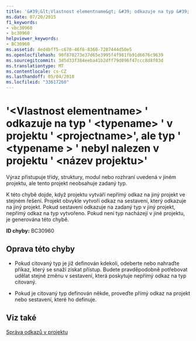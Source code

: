 ```yaml
---
title: '&#39;&lt;Vlastnost elementname&gt; &#39; odkazuje na typ &#39; &lt;typename&gt; &#39; v projektu &#39; &lt;projectname&gt;&#39;, ale typ &#39; &lt;typename &gt; &#39; nebyl nalezen v projektu &#39; &lt;název projektu&gt;&#39;'
ms.date: 07/20/2015
f1_keywords:
- vbc30960
- bc30960
helpviewer_keywords:
- BC30960
ms.assetid: 4ed4bff5-c670-46f6-8360-7287444d50e5
ms.openlocfilehash: 90f870273e37d65e3995f4f981fb91d6676c9639
ms.sourcegitcommit: 3d5d33f384eeba41b2dff79d096f47ccc8d8f03d
ms.translationtype: MT
ms.contentlocale: cs-CZ
ms.lasthandoff: 05/04/2018
ms.locfileid: "33617260"
---
```

# <a name="39ltelementnamegt39-refers-to-type-39lttypenamegt39-in-project-39ltprojectnamegt39-but-type-39lttypenamegt39-was-not-found-in-project-39ltprojectnamegt39"></a>&#39;&lt;Vlastnost elementname&gt; &#39; odkazuje na typ &#39; &lt;typename&gt; &#39; v projektu &#39; &lt;projectname&gt;&#39;, ale typ &#39; &lt;typename &gt; &#39; nebyl nalezen v projektu &#39; &lt;název projektu&gt;&#39;
Výraz přistupuje třídy, struktury, modul nebo rozhraní uvedená v jiném projektu, ale tento projekt neobsahuje zadaný typ.  
  
 K této chybě dojde, když projektu vytváří nepřímý odkaz na jiný projekt ve stejném řešení. Projekt obvykle vytvoří odkaz na sestavení, který odkazuje na jiný projekt. Pokud sestavení odkazuje na zadaný typ v jiný projekt, nepřímý odkaz na typ vytvořeno. Pokud není typ nacházejí v jiné projektu, je generována této chybě.  
  
 **ID chyby:** BC30960  
  
## <a name="to-correct-this-error"></a>Oprava této chyby  
  
-   Pokud citovaný typ je již definován kdekoli, odeberte nebo nahraďte příkaz, který se snaží získat přístup. Budete pravděpodobně potřebovat udělat stejné změnu v sestavení, která poskytuje nepřímý odkaz na typ citovaný.  
  
-   Pokud je citovaný typ definován někde, proveďte přímý odkaz na projekt nebo sestavení, které ho definuje.  
  
## <a name="see-also"></a>Viz také  
 [Správa odkazů v projektu](/visualstudio/ide/managing-references-in-a-project)  
 
